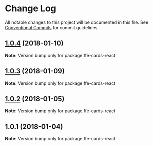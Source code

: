 # Change Log

All notable changes to this project will be documented in this file.
See [Conventional Commits](https://conventionalcommits.org) for commit guidelines.

<a name="1.0.4"></a>
## [1.0.4](***REMOVED***) (2018-01-10)




**Note:** Version bump only for package ffe-cards-react

<a name="1.0.3"></a>

## [1.0.3](***REMOVED***) (2018-01-09)

**Note:** Version bump only for package ffe-cards-react

<a name="1.0.2"></a>

## [1.0.2](***REMOVED***) (2018-01-05)

**Note:** Version bump only for package ffe-cards-react

<a name="1.0.1"></a>

## 1.0.1 (2018-01-04)

**Note:** Version bump only for package ffe-cards-react
